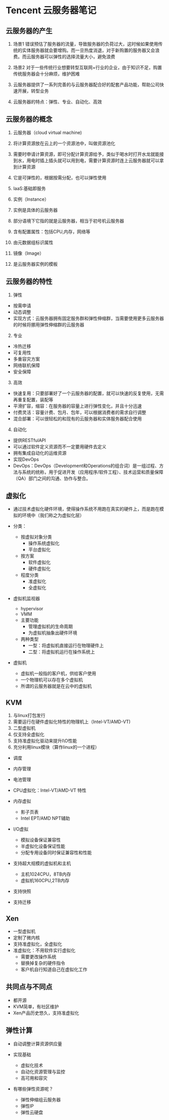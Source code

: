 # Tencent 云服务器笔记

## 云服务器的产生

1. 场景1
  错误预估了服务器的流量，导致服务器的负荷过大，这时候如果使用传统的实体服务器就会要增购。而一旦热度消退，对于新购置的服务器又会浪费。而云服务器可以弹性的选择流量大小，避免浪费

2. 场景2
  对于一些传统行业想要转型互联网+行业的企业，由于知识不足，购置传统服务器会十分麻烦，维护困难
  2. 云服务器提供了一系列完善的与云服务器配合好的配套产品功能，帮助公司快速开展，转型业务
   
3. 云服务器的特点：弹性、专业、自动化、高效

## 云服务器的概念

1. 云服务器（cloud virtual machine)
  1. 将计算资源放在云上的一个资源池中，叫做资源池化
  2. 需要时申请计算资源，即可分配计算资源给予，类似于喝水时打开水龙就能接到水，用电时插上插头就可以用到电，需要计算资源时连上云服务器就可以拿到计算资源
  3. 它是可弹性的，根据按需分配，也可以弹性使用
  4. IaaS:基础即服务
   
2. 实例（Instance）
  1. 实例是具体的云服务器
  2. 部分语境下它指的就是云服务器，相当于初号机云服务器
  3. 含有配置属性：包括CPU,内存，网络等
  4. 由元数据组标识属性

3. 镜像（Image）
  1. 是云服务器实例的模板

## 云服务器的特性
1. 弹性
  - 按需申请
  - 动态调整
  - 实现方式：云服务器拥有固定服务群和弹性伸缩群，当需要使用更多云服务器的时候将挪用弹性伸缩群的云服务器
  
2. 专业
  - 冷热迁移
  - 可复用性
  - 多重容灾方案
  - 网络联机保障
  - 安全保障
3. 高效
  - 快速复用：只要部署好了一个云服务器的配置，就可以快速的反复使用，无需再重复配置，装配等
  - 平滑扩容，缩容：在服务器的容量上进行弹性变化，并且十分迅速
  - 付费灵活：容量计费、包月、包年，可以根据消费者的需求自行调整
  - 混合部署：可以很轻松的和现有的云服务器和实体服务器配合使用
4. 自动化
  - 提供RESTfulAPI
   - 可以通过软件定义资源而不一定要用硬件去定义
  - 拥有集成自动化的运维资源
  - 实现DevOps
  - DevOps：DevOps（Development和Operations的组合词）是一组过程、方法与系统的统称，用于促进开发（应用程序/软件工程）、技术运营和质量保障（QA）部门之间的沟通、协作与整合。

## 虚拟化

- 通过技术虚拟化硬件环境，使得操作系统不用跑在真实的硬件上，而是跑在模拟的环境中（我们称之为虚拟化层）
- 分类：
  - 按虚拟对象分类
    - 操作系统虚拟化
    - 平台虚拟化 
  - 按方案
    - 软件虚拟化
    - 硬件虚拟化
  - 程度分类
    - 准虚拟化
    - 全虚拟化
     
- 虚拟机监视器
  - hypervisor
  - VMM
  - 主要功能
    - 管理虚拟机的生命周期
    - 为虚拟机抽象出硬件环境
  - 两种类型
    - 一型：将虚拟机直接运行在物理硬件上
    - 二型：将虚拟机运行在操作系统上
     
- 虚拟机
  - 虚拟机一般指的客户机，供给客户使用
  - 一个物理机可以存在多个虚拟机
  - 所谓的云服务器就是在云中的虚拟机
   
## KVM

1. 与linux打包发行
2. 需要运行在硬件虚拟化特性的物理机上（Intel-VT/AMD-VT)
3. 二型虚拟机
1. 仅支持全虚拟化
2. 支持准虚拟化驱动来提升I\O性能
3. 充分利用linux模块（算作linux的一个进程）
  - 调度
  - 内存管理
  - 电池管理

- CPU虚拟化：Intel-VT/AMD-VT 特性
- 内存虚拟
  - 影子页表
  - Intel EPT/AMD NPT辅助
- I/O虚拟
  - 模拟设备保证兼容性
  - 半虚拟化设备保证性能
  - 分配专用设备同时保证兼容性和性能
- 支持超大规模的虚拟机和主机
  - 主机1024CPU，8TB内存
  - 虚拟机160CPU,2TB内存
- 支持快照
- 支持迁移

## Xen
- 一型虚拟机
- 定制了微内核
- 支持准虚拟化，全虚拟化
- 准虚拟化：不用软件实行虚拟化
  - 需要更改操作系统
  - 替换掉复杂的硬件指令
  - 客户机自行知道自己在虚拟化工作
   
## 共同点与不同点

- 都开源
- KVM简单，有社区维护
- Xen产品历史悠久，支持准虚拟化

## 弹性计算

- 自动调整计算资源供应量
- 实现基础
  - 虚拟化技术
  - 自动化资源管理与监控
  - 高可用和容灾
   
- 有哪些弹性资源呢？
  - 弹性伸缩组云服务器
  - 弹性IP
  - 弹性云硬盘
